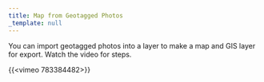 ```yaml
---
title: Map from Geotagged Photos
_template: null
---
```



You can import geotagged photos into a layer to make a map and GIS layer for export.  Watch the video for steps.

{{<vimeo 783384482>}}

